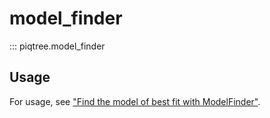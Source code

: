 # model_finder

::: piqtree.model_finder

## Usage

For usage, see ["Find the model of best fit with ModelFinder"](../../quickstart/using_model_finder.md).

